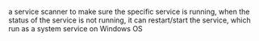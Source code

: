 a service scanner to make sure the specific service is running, when the status of the service is not running, it can restart/start the service, which run as a system service on Windows OS